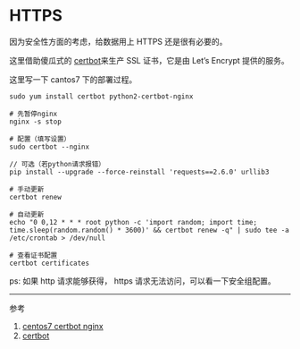# HTTPS

因为安全性方面的考虑，给数据用上 HTTPS 还是很有必要的。

这里借助傻瓜式的 [certbot](https://certbot.eff.org/)来生产 SSL 证书，它是由 Let’s Encrypt 提供的服务。

这里写一下 cantos7 下的部署过程。

```shell
sudo yum install certbot python2-certbot-nginx

# 先暂停nginx
nginx -s stop 

# 配置（填写设置）
sudo certbot --nginx 

// 可选（若python请求报错）
pip install --upgrade --force-reinstall 'requests==2.6.0' urllib3  

# 手动更新
certbot renew

# 自动更新
echo "0 0,12 * * * root python -c 'import random; import time; time.sleep(random.random() * 3600)' && certbot renew -q" | sudo tee -a /etc/crontab > /dev/null

# 查看证书配置
certbot certificates
```

ps: 如果 http 请求能够获得， https 请求无法访问，可以看一下安全组配置。

---
参考
1. [centos7 certbot nginx](https://www.jianshu.com/p/036f83be926f)
2. [certbot](https://certbot.eff.org/)
